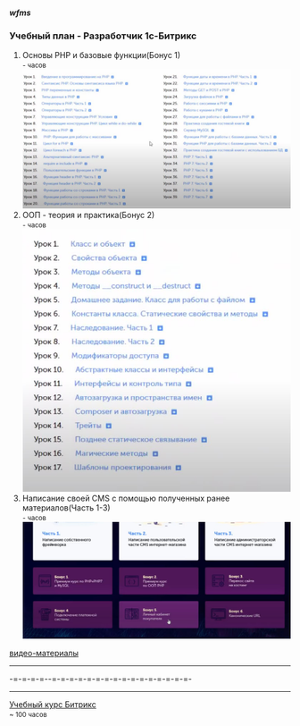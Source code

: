 <h5>wfms</h5>

<h3>Учебный план - Разработчик 1с-Битрикс</h3>

<p>
<ol>
<li>
Основы PHP и базовые функции(Бонус 1)
<br/><small> - часов</small>  <br/>
<img src="https://github.com/AndyDenny/wfms/raw/master/base_functions.jpg">
</li>
<li>
ООП - теория и практика(Бонус 2)
<br/><small>- часов</small><br/>
<img src="https://github.com/AndyDenny/wfms/raw/master/base_OOP.jpg">
</li>
<li>
Написание своей CMS с помощью полученных ранее материалов(Часть 1-3)
<br/><small>- часов</small><br/>
<img src="https://github.com/AndyDenny/wfms/raw/master/own_framework.jpg">
</li>
</ol>
</p>
<p>
<a href="https://cloud.mail.ru/public/xi2z/oNPrAnNeH"  target="_blank">видео-материалы</a>
</p>
<hr>
-=-=-=-=--=-=-=-=-=-=-=-=-=-=-=-=-=-=-=-=-
<hr>
<p>
<a href="https://dev.1c-bitrix.ru/learning/course/index.php?COURSE_ID=43&INDEX=Y">Учебный курс Битрикс</a>
<br/><small>~ 100 часов</small>
</p>